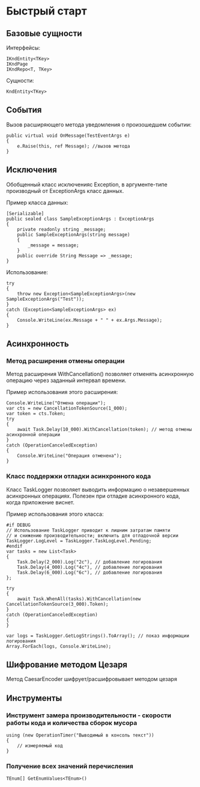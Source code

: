 # Быстрый старт

## Базовые сущности

Интерфейсы:

```sharp
IKndEntity<TKey>
IKndPage
IKndRepo<T, TKey>
```

Сущности:

```sharp
KndEntity<TKey>
```

## События

Вызов расширяющего метода уведомления о произошедшем событии:

```sharp
public virtual void OnMessage(TestEventArgs e)
{
    e.Raise(this, ref Message); //вызов метода
}
```

## Исключения

Обобщенный класс исключенияс Exception<TExceptionArgs>, в аргументе-типе производный от ExceptionArgs класс данных.

Пример класса данных:

```sharp
[Serializable]
public sealed class SampleExceptionArgs : ExceptionArgs
{
    private readonly string _message;
    public SampleExceptionArgs(string message)
    {
        _message = message;
    }
    public override String Message => _message;
}
```

Использование:

```sharp
try
{
    throw new Exception<SampleExceptionArgs>(new SampleExceptionArgs("Test"));
}
catch (Exception<SampleExceptionArgs> ex)
{
    Console.WriteLine(ex.Message + " " + ex.Args.Message);
}
```

## Асинхронность

### Метод расширения отмены операции

Метод расширения WithCancellation() позволяет отменять асинхронную операцию через заданный интервал времени. 

Пример использования этого расширения:

```sharp
Console.WriteLine("Отмена операции");
var cts = new CancellationTokenSource(1_000);
var token = cts.Token;
try
{
    await Task.Delay(10_000).WithCancellation(token); // метод отмены асинхронной операции
}
catch (OperationCanceledException)
{
    Console.WriteLine("Операция отменена");
}
```

### Класс поддержки отладки асинхронного кода

Класс TaskLogger позволяет выводить информацию о незавершенных асинхронных операциях. Полезен при отладке асинхронного кода, когда приложение виснет.

Пример использования этого класса:

```sharp
#if DEBUG
// Использование TaskLogger приводит к лишним затратам памяти
// и снижению производительности; включить для отладочной версии
TaskLogger.LogLevel = TaskLogger.TaskLogLevel.Pending;
#endif
var tasks = new List<Task>
{
    Task.Delay(2_000).Log("2с"), // добавление логирования
    Task.Delay(4_000).Log("4с"), // добавление логирования
    Task.Delay(6_000).Log("6с"), // добавление логирования
};

try
{
    await Task.WhenAll(tasks).WithCancellation(new CancellationTokenSource(3_000).Token);
}
catch (OperationCanceledException)
{
}

var logs = TaskLogger.GetLogStrings().ToArray(); // показ информации логирования
Array.ForEach(logs, Console.WriteLine);
```

## Шифрование методом Цезаря

Метод CaesarEncoder шифрует/расшифровывает методом цезаря

## Инструменты

### Инструмент замера производительности - скорости работы кода и количества сборок мусора

```sharp
using (new OperationTimer("Выводимый в консоль текст"))
{
    // измеряемый код
}
```

### Получение всех значений перечисления

```sharp
TEnum[] GetEnumValues<TEnum>()
```
